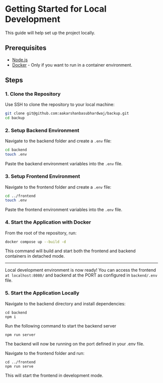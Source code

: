 # Getting Started for Local Development

This guide will help set up the project locally.

## Prerequisites

* [Node.js](https://nodejs.org/en/)
* [Docker](https://www.docker.com/get-started/) - Only if you want to run in a container environment.

## Steps

### 1. Clone the Repository

Use SSH to clone the repository to your local machine:

```bash
git clone git@github.com:aakarshanbasubhardwaj/backup.git
cd backup
```

### 2. Setup Backend Environment

Navigate to the backend folder and create a `.env` file:

```bash
cd backend
touch .env
```

Paste the backend environment variables into the `.env` file.

### 3. Setup Frontend Environment

Navigate to the frontend folder and create a `.env` file:

```bash
cd ../frontend
touch .env
```

Paste the frontend environment variables into the `.env` file.

### 4. Start the Application with Docker

From the root of the repository, run:

```bash
docker compose up --build -d
```

This command will build and start both the frontend and backend containers in detached mode.

---

Local development environment is now ready! You can access the frontend ```at localhost:8080/``` and backend at the PORT as configured in  `backend/.env` file.

### 5. Start the Application Locally

Navigate to the backend directory and install dependencies:
```
cd backend
npm i
```
Run the following command to start the backend server
```
npm run server
```
The backend will now be running on the port defined in your .env file.

Navigate to the frontend folder and run:
```
cd ../frontend
npm run serve
```
This will start the frontend in development mode.
